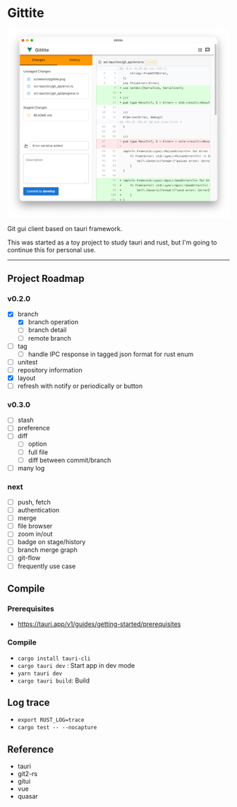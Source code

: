 # Gittite

![Gittite screenshots](./screenshot/gittite.png)

Git gui client based on tauri framework.

This was started as a toy project to study tauri and rust,
but I'm going to continue this for personal use.

---

## Project Roadmap

### v0.2.0

- [x] branch
  - [x] branch operation
  - [ ] branch detail
  - [ ] remote branch
- [ ] tag
  - [ ] handle IPC response in tagged json format for rust enum 
- [ ] unitest
- [ ] repository information
- [x] layout
- [ ] refresh with notify or periodically or button

### v0.3.0

- [ ] stash
- [ ] preference
- [ ] diff
  - [ ] option
  - [ ] full file
  - [ ] diff between commit/branch
- [ ] many log

### next

- [ ] push, fetch
- [ ] authentication
- [ ] merge
- [ ] file browser
- [ ] zoom in/out
- [ ] badge on stage/history
- [ ] branch merge graph
- [ ] git-flow
- [ ] frequently use case

## Compile

### Prerequisites

- https://tauri.app/v1/guides/getting-started/prerequisites

### Compile

- `cargo install tauri-cli`
- `cargo tauri dev` : Start app in dev mode
- `yarn tauri dev`
- `cargo tauri build`: Build

## Log trace

- `export RUST_LOG=trace`
- `cargo test -- --nocapture`

## Reference

- tauri
- git2-rs
- gitui
- vue
- quasar
